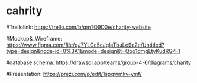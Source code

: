 # cahrity
#Trellolink:
https://trello.com/b/qmTQ9D0e/charity-website

#Mockup&_Wireframe:
https://www.figma.com/file/gJ7YLGc5cJglaTbuLe9e2e/Untitled?type=design&node-id=0%3A1&mode=design&t=Qoo1dmgLtyKudRG4-1

#database schema:
https://drawsql.app/teams/group-4-6/diagrams/charity

#Presentation:
https://prezi.com/p/edit/1spqwmkv-ymf/
